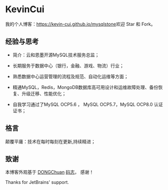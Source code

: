 # KevinCui

我的个人博客：<https://kevin-cui.github.io/mysqlstone>欢迎 Star 和 Fork。



## 经验与思考
* 简介：云和恩墨开源MySQL技术服务总监；

* 长期服务于数据中心（银行，金融、游戏、物流）行业；

* 熟悉数据中心运营管理的流程及规范、自动化运维等方面；

* 精通MySQL，Redis，MongoDB数据库高可用设计和运维故障处理、备份恢复、升级迁移、性能优化；

* 自我学习通过了MySQL OCP5.6 ， MySQL OCP5.7，MySQL OCP8.0 认证证书；

## 格言

颠覆平庸：技术在每时每刻在更新,持续精进；

<!--
  ## 联系我

   如果对本博客模板或者内容有任何建议，可以通过 [Issues](https://github.com/mzlogin/mzlogin.github.io/issues) 或者微信公众号「闷骚的程序员」与我取得联系。

   <img width="192px" height="192px" src="https://mazhuang.org/assets/images/qrcode.jpg"/> 

-->
## 致谢

本博客外观基于 [DONGChuan](https://dongchuan.github.io)  [码志](https://mazhuang.org)， 感谢！

Thanks for JetBrains' support.
<!--
<a href="https://www.jetbrains.com/?from=mzlogin.github.io"><img src="./assets/images/jetbrains.svg"/></a>

[1]: https://github.com/mzlogin/chinese-copywriting-guidelines
[2]: https://help.github.com/articles/setting-up-your-pages-site-locally-with-jekyll/
[3]: https://github.com/mzlogin/mzlogin.github.io/issues/2
-->
